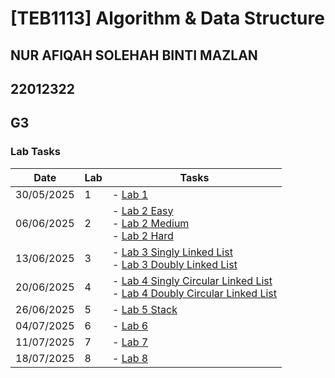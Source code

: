 # [TEB1113] Algorithm & Data Structure
## NUR AFIQAH SOLEHAH BINTI MAZLAN
## 22012322
## G3

### Lab Tasks

| Date       | Lab | Tasks                                                                 |
|------------|-----|------------------------------------------------------------------------|
| 30/05/2025  | 1   | - [Lab 1](./22012322_Afiqah_L1/22012322_Afiqah_L1.cpp)                   |
| 06/06/2025  | 2   | - [Lab 2 Easy](./22012322_Afiqah_L2/easy.cpp) <br> - [Lab 2 Medium](./22012322_Afiqah_L2/medium.cpp) <br> - [Lab 2 Hard](./22012322_Afiqah_L2/hard.cpp)           |
| 13/06/2025  | 3   | - [Lab 3 Singly Linked List](./22012322_Afiqah_L3/singly.cpp) <br> - [Lab 3 Doubly Linked List](./22012322_Afiqah_L3/doubly.cpp)                 |
| 20/06/2025  | 4   | - [Lab 4 Singly Circular Linked List](./22012322_Afiqah_L4/circular.cpp) <br> - [Lab 4 Doubly Circular Linked List](./22012322_Afiqah_L4/doublycircular.cpp)|
| 26/06/2025  | 5   | - [Lab 5 Stack](#)                                                            |
| 04/07/2025  | 6   | - [Lab 6 ](#)                                                            |
| 11/07/2025  | 7   | - [Lab 7 ](#) 
| 18/07/2025  | 8   | - [Lab 8 ](#) 
